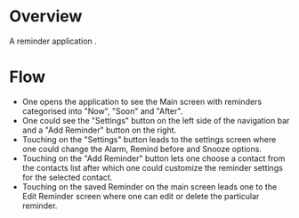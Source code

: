 Overview
=============
A reminder application .

Flow
=============
* One opens the application to see the Main screen with reminders categorised into "Now", "Soon" and "After".
* One could see the "Settings" button on the left side of the navigation bar and a "Add Reminder" button on the right.
* Touching on the "Settings" button leads to the settings screen where one could change the Alarm, Remind before and Snooze options.
* Touching on the "Add Reminder" button lets one choose a contact from the contacts list after which one could customize the reminder settings for the selected contact.
* Touching on the saved Reminder on the main screen leads one to the Edit Reminder screen where one can edit or delete the particular reminder.